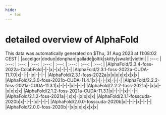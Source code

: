 ```yaml
---
hide:
  - toc
---
```


detailed overview of AlphaFold
==============================


This data was automatically generated on $Thu, 31 Aug 2023 at 11:08:02 CEST
| |accelgor|doduo|donphan|gallade|joltik|skitty|swalot|victini|
| :---: | :---: | :---: | :---: | :---: | :---: | :---: | :---: | :---: |
|AlphaFold/2.3.4-foss-2022a-ColabFold|-|-|x|-|x|-|-|-|
|AlphaFold/2.3.1-foss-2022a-CUDA-11.7.0|x|-|-|-|x|-|-|-|
|AlphaFold/2.3.1-foss-2022a|x|x|x|x|x|x|x|x|
|AlphaFold/2.3.0-foss-2021b-CUDA-11.4.1|x|-|-|-|x|-|-|-|
|AlphaFold/2.2.2-foss-2021a-CUDA-11.3.1|x|-|-|-|x|-|-|-|
|AlphaFold/2.2.2-foss-2021a|-|x|x|-|x|x|x|x|
|AlphaFold/2.1.2-foss-2021a-CUDA-11.3.1|x|-|-|-|x|-|-|-|
|AlphaFold/2.1.2-foss-2021a|-|x|x|-|x|x|x|x|
|AlphaFold/2.1.1-fosscuda-2020b|x|-|-|-|x|-|-|-|
|AlphaFold/2.0.0-fosscuda-2020b|x|-|-|-|x|-|-|-|
|AlphaFold/2.0.0-foss-2020b|-|x|x|x|x|x|x|x|

